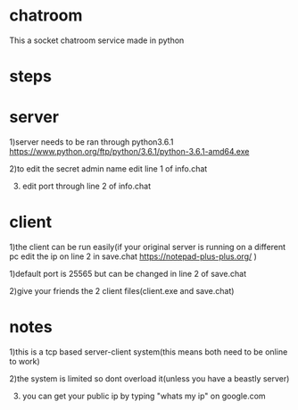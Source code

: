 # chatroom


This a socket chatroom service made in python
# steps
 # server
   1)server needs to be ran through python3.6.1 https://www.python.org/ftp/python/3.6.1/python-3.6.1-amd64.exe

   2)to edit the secret admin name edit line 1 of info.chat
   
   3) edit port through line 2 of info.chat
 # client
   1)the client can be run easily(if your original server is running on a different pc edit the ip on line 2 in save.chat      https://notepad-plus-plus.org/ )

   1)default port is 25565 but can be changed in line 2 of save.chat

   2)give your friends the 2 client files(client.exe and save.chat)

# notes
1)this is a tcp based server-client system(this means both need to be online to work)

2)the system is limited so dont overload it(unless you have a beastly server)

3) you can get your public ip by typing "whats my ip" on google.com
